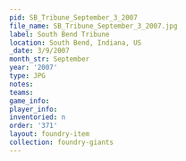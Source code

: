 ```yaml
---
pid: SB_Tribune_September_3_2007
file_name: SB_Tribune_September_3_2007.jpg
label: South Bend Tribune
location: South Bend, Indiana, US
_date: 3/9/2007
month_str: September
year: '2007'
type: JPG
notes: 
teams: 
game_info: 
player_info: 
inventoried: n
order: '371'
layout: foundry-item
collection: foundry-giants
---
```


